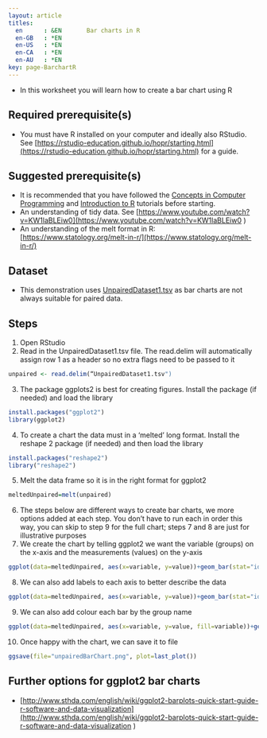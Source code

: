 ```yaml
---
layout: article
titles:
  en      : &EN       Bar charts in R
  en-GB   : *EN
  en-US   : *EN
  en-CA   : *EN
  en-AU   : *EN
key: page-BarchartR
---
```


*	In this worksheet you will learn how to create a bar chart using R 


## Required prerequisite(s)
*	You must have R installed on your computer and ideally also RStudio. See [https://rstudio-education.github.io/hopr/starting.html](https://rstudio-education.github.io/hopr/starting.html) for a guide.


## Suggested prerequisite(s)
* It is recommended that you have followed the [Concepts in Computer Programming](https://conmeehan.github.io/PathogenDataCourse/ConceptsInComputerProgramming) and [Introduction to R](https://conmeehan.github.io/PathogenDataCourse/IntroToR) tutorials before starting.
*	An understanding of tidy data. See [https://www.youtube.com/watch?v=KW1laBLEiw0](https://www.youtube.com/watch?v=KW1laBLEiw0 )
*	An understanding of the melt format in R: [https://www.statology.org/melt-in-r/](https://www.statology.org/melt-in-r/)


## Dataset
*	This demonstration uses [UnpairedDataset1.tsv](https://conmeehan.github.io/PathogenDataCourse/Datasets/UnpairedDataset1.tsv) as bar charts are not always suitable for paired data.

## Steps
1.	Open RStudio
2.	Read in the UnpairedDataset1.tsv file. The read.delim will automatically assign row 1 as a header so no extra flags need to be passed to it
```R
unpaired <- read.delim(“UnpairedDataset1.tsv")
```
3.	The package ggplots2 is best for creating figures. Install the package (if needed) and load the library
```R
install.packages("ggplot2")
library(ggplot2)
```
4.	To create a chart the data must in a ‘melted’ long format. Install the reshape 2 package (if needed) and then load the library
```R
install.packages("reshape2")
library("reshape2")
```
5.	Melt the data frame so it is in the right format for ggplot2
```R
meltedUnpaired=melt(unpaired)
```
6.	The steps below are different ways to create bar charts, we more options added at each step. You don’t have to run each in order this way, you can skip to step 9 for the full chart; steps 7 and 8 are just for illustrative purposes
7.	We create the chart by telling ggplot2 we want the variable (groups) on the x-axis and the measurements (values) on the y-axis
```r
ggplot(data=meltedUnpaired, aes(x=variable, y=value))+geom_bar(stat="identity")
```
8.	We can also add labels to each axis to better describe the data
```r
ggplot(data=meltedUnpaired, aes(x=variable, y=value))+geom_bar(stat="identity") +labs(y= "Measurement", x = "Group")
```
9.	We can also add colour each bar by the group name
```r
ggplot(data=meltedUnpaired, aes(x=variable, y=value, fill=variable))+geom_bar(stat="identity") +labs(y= "Measurement", x = "Group")
```
10.	Once happy with the chart, we can save it to file
```r
ggsave(file="unpairedBarChart.png", plot=last_plot())
```

## Further options for ggplot2 bar charts
*	[http://www.sthda.com/english/wiki/ggplot2-barplots-quick-start-guide-r-software-and-data-visualization](http://www.sthda.com/english/wiki/ggplot2-barplots-quick-start-guide-r-software-and-data-visualization ) 


